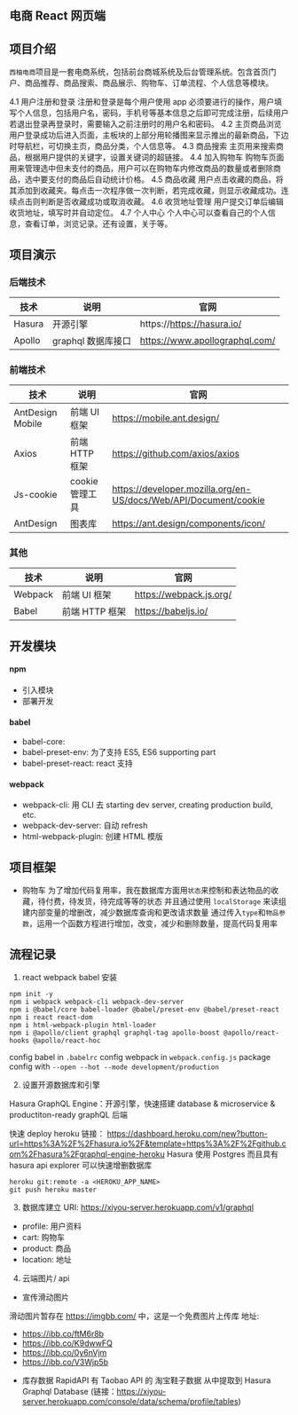 ## 电商 React 网页端

## 项目介绍

`西柚电商`项目是一套电商系统，包括前台商城系统及后台管理系统。包含首页门户、商品推荐、商品搜索、商品展示、购物车、订单流程、个人信息等模块。

4.1 用户注册和登录
注册和登录是每个用户使用 app 必须要进行的操作，用户填写个人信息，包括用户名，密码，手机号等基本信息之后即可完成注册，后续用户若退出登录再登录时，需要输入之前注册时的用户名和密码。
4.2 主页商品浏览
用户登录成功后进入页面，主板块的上部分用轮播图来显示推出的最新商品，下边时导航栏，可切换主页，商品分类，个人信息等。
4.3 商品搜索
主页用来搜索商品，根据用户提供的关键字，设置关键词的超链接。
4.4 加入购物车
购物车页面用来管理选中但未支付的商品，用户可以在购物车内修改商品的数量或者删除商品，选中要支付的商品后自动统计价格。
4.5 商品收藏
用户点击收藏的商品，将其添加到收藏夹。每点击一次程序做一次判断，若完成收藏，则显示收藏成功。连续点击则判断是否收藏成功或取消收藏。
4.6 收货地址管理
用户提交订单后编辑收货地址，填写时并自动定位。
4.7 个人中心
个人中心可以查看自己的个人信息，查看订单，浏览记录。还有设置，关于等。

## 项目演示

### 后端技术

| 技术   | 说明               | 官网                           |
| ------ | ------------------ | ------------------------------ |
| Hasura | 开源引擎           | https://https://hasura.io/     |
| Apollo | graphql 数据库接口 | https://www.apollographql.com/ |

### 前端技术

| 技术             | 说明            | 官网                                                             |
| ---------------- | --------------- | ---------------------------------------------------------------- |
| AntDesign Mobile | 前端 UI 框架    | https://mobile.ant.design/                                       |
| Axios            | 前端 HTTP 框架  | https://github.com/axios/axios                                   |
| Js-cookie        | cookie 管理工具 | https://developer.mozilla.org/en-US/docs/Web/API/Document/cookie |
| AntDesign        | 图表库          | https://ant.design/components/icon/                              |

### 其他

| 技术    | 说明           | 官网                    |
| ------- | -------------- | ----------------------- |
| Webpack | 前端 UI 框架   | https://webpack.js.org/ |
| Babel   | 前端 HTTP 框架 | https://babeljs.io/     |

## 开发模块

#### npm

- 引入模块
- 部署开发

#### babel

- babel-core:
- babel-preset-env: 为了支持 ES5, ES6 supporting part
- babel-preset-react: react 支持

#### webpack

- webpack-cli: 用 CLI 去 starting dev server, creating production build, etc.
- webpack-dev-server: 自动 refresh
- html-webpack-plugin: 创建 HTML 模版

## 项目框架

- 购物车
  为了增加代码复用率，我在数据库方面用`状态`来控制和表达物品的收藏，待付费，待发货，待完成等等的状态
  并且通过使用 `localStorage` 来读组建内部变量的增删改，减少数据库查询和更改请求数量
  通过传入`type`和`物品参数`，运用一个函数方程进行增加，改变，减少和删除数量，提高代码复用率

## 流程记录

1. react webpack babel 安装

```
npm init -y
npm i webpack webpack-cli webpack-dev-server
npm i @babel/core babel-loader @babel/preset-env @babel/preset-react
npm i react react-dom
npm i html-webpack-plugin html-loader
npm i @apollo/client graphql graphql-tag apollo-boost @apollo/react-hooks @apollo/react-hoc
```

config babel in `.babelrc`
config webpack in `webpack.config.js`
package config with `--open --hot --mode development/production`

2. 设置开源数据库和引擎

Hasura GraphQL Engine：开源引擎，快速搭建 database & microservice & productiton-ready graphQL 后端

快速 deploy heroku 链接： https://dashboard.heroku.com/new?button-url=https%3A%2F%2Fhasura.io%2F&template=https%3A%2F%2Fgithub.com%2Fhasura%2Fgraphql-engine-heroku
Hasura 使用 Postgres 而且具有 hasura api explorer 可以快速增删数据库

```
heroku git:remote -a <HEROKU_APP_NAME>
git push heroku master
```

3. 数据库建立
   URI: https://xiyou-server.herokuapp.com/v1/graphql

- profile: 用户资料
- cart: 购物车
- product: 商品
- location: 地址

4. 云端图片/ api

- 宣传滑动图片

滑动图片暂存在 https://imgbb.com/ 中，这是一个免费图片上传库
地址:

- https://ibb.co/ftM6r8b
- https://ibb.co/K9dwwFQ
- https://ibb.co/0y6nVjm
- https://ibb.co/V3Wjp5b

* 库存数据
  RapidAPI 有 Taobao API 的 淘宝鞋子数据
  从中提取到 Hasura Graphql Database (链接：https://xiyou-server.herokuapp.com/console/data/schema/profile/tables)
